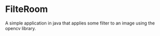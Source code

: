 # FilteRoom
A simple application in java that applies some filter to an image using the opencv library.
